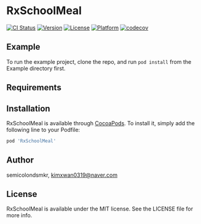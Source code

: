 # RxSchoolMeal

[![CI Status](https://img.shields.io/travis/semicolondsmkr/RxSchoolMeal.svg?style=flat)](https://travis-ci.org/semicolondsmkr/RxSchoolMeal)
[![Version](https://img.shields.io/cocoapods/v/RxSchoolMeal.svg?style=flat)](https://cocoapods.org/pods/RxSchoolMeal)
[![License](https://img.shields.io/cocoapods/l/RxSchoolMeal.svg?style=flat)](https://cocoapods.org/pods/RxSchoolMeal)
[![Platform](https://img.shields.io/cocoapods/p/RxSchoolMeal.svg?style=flat)](https://cocoapods.org/pods/RxSchoolMeal)
[![codecov](https://codecov.io/gh/kimxwan0319/RxSchoolMeal/branch/main/graph/badge.svg?token=KAWST1E1TU)](https://codecov.io/gh/kimxwan0319/RxSchoolMeal)

## Example

To run the example project, clone the repo, and run `pod install` from the Example directory first.

## Requirements

## Installation

RxSchoolMeal is available through [CocoaPods](https://cocoapods.org). To install
it, simply add the following line to your Podfile:

```ruby
pod 'RxSchoolMeal'
```

## Author

semicolondsmkr, kimxwan0319@naver.com

## License

RxSchoolMeal is available under the MIT license. See the LICENSE file for more info.
